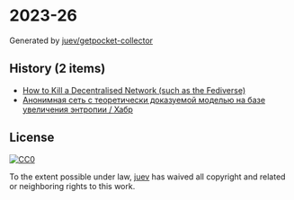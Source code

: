 # 2023-26

Generated by [juev/getpocket-collector](https://github.com/juev/getpocket-collector)

## History (2 items)

- [How to Kill a Decentralised Network (such as the Fediverse)](https://ploum.net/2023-06-23-how-to-kill-decentralised-networks.html)
- [Анонимная сеть с теоретически доказуемой моделью на базе увеличения энтропии / Хабр](https://habr.com/ru/articles/743630/)

## License

[![CC0](https://mirrors.creativecommons.org/presskit/buttons/88x31/svg/cc-zero.svg)](https://creativecommons.org/publicdomain/zero/1.0/)

To the extent possible under law, [juev](https://github.com/juev) has waived all copyright and related or neighboring rights to this work.
